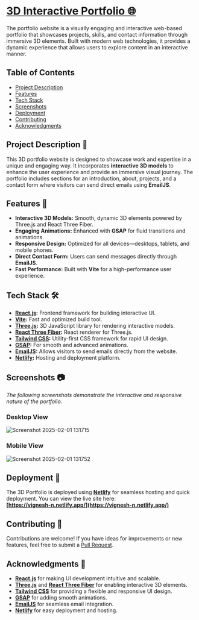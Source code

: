
# [3D Interactive Portfolio 🌐](https://vignesh-n.netlify.app/)


The portfolio website is a visually engaging and interactive web-based portfolio that showcases projects, skills, and contact information through immersive 3D elements. Built with modern web technologies, it provides a dynamic experience that allows users to explore content in an interactive manner.

## Table of Contents

- [Project Description](#project-description-)
- [Features](#features-)
- [Tech Stack](#tech-stack-%EF%B8%8F)
- [Screenshots](#screenshots-)
- [Deployment](#deployment-)
- [Contributing](#contributing-)
- [Acknowledgments](#acknowledgments-)

## Project Description 📝

This 3D portfolio website is designed to showcase work and expertise in a unique and engaging way. It incorporates **interactive 3D models** to enhance the user experience and provide an immersive visual journey. The portfolio includes sections for an introduction, about, projects, and a contact form where visitors can send direct emails using **EmailJS**.

## Features 🌟

- **Interactive 3D Models:** Smooth, dynamic 3D elements powered by Three.js and React Three Fiber.
- **Engaging Animations:** Enhanced with **GSAP** for fluid transitions and animations.
- **Responsive Design:** Optimized for all devices—desktops, tablets, and mobile phones.
- **Direct Contact Form:** Users can send messages directly through **EmailJS**.
- **Fast Performance:** Built with **Vite** for a high-performance user experience.

## Tech Stack 🛠️

- **[React.js](https://reactjs.org/):** Frontend framework for building interactive UI.
- **[Vite](https://vitejs.dev/):** Fast and optimized build tool.
- **[Three.js](https://threejs.org/):** 3D JavaScript library for rendering interactive models.
- **[React Three Fiber](https://github.com/pmndrs/react-three-fiber):** React renderer for Three.js.
- **[Tailwind CSS](https://tailwindcss.com/):** Utility-first CSS framework for rapid UI design.
- **[GSAP](https://greensock.com/gsap/):** For smooth and advanced animations.
- **[EmailJS](https://www.emailjs.com/):** Allows visitors to send emails directly from the website.
- **[Netlify](https://www.netlify.com/):** Hosting and deployment platform.

## Screenshots 📷

*The following screenshots demonstrate the interactive and responsive nature of the portfolio.*

### Desktop View
![Screenshot 2025-02-01 131715](https://github.com/user-attachments/assets/a86259d3-c0a7-4984-a467-4fcd15736933)


### Mobile View
![Screenshot 2025-02-01 131752](https://github.com/user-attachments/assets/9d2150eb-c390-4baa-ba8a-844aa91031f4)


## Deployment 🚀

The 3D Portfolio is deployed using **[Netlify](https://www.netlify.com/)** for seamless hosting and quick deployment. You can view the live site here:  
**[https://vignesh-n.netlify.app/](https://vignesh-n.netlify.app/)**

## Contributing 🤝

Contributions are welcome! If you have ideas for improvements or new features, feel free to submit a [Pull Request](https://github.com/Vignesh6236/portfolio/pulls).

## Acknowledgments 🙏

- **[React.js](https://reactjs.org/)** for making UI development intuitive and scalable.
- **[Three.js](https://threejs.org/)** and **[React Three Fiber](https://github.com/pmndrs/react-three-fiber/)** for enabling interactive 3D elements.
- **[Tailwind CSS](https://tailwindcss.com/)** for providing a flexible and responsive UI design.
- **[GSAP](https://greensock.com/gsap/)** for adding smooth animations.
- **[EmailJS](https://www.emailjs.com/)** for seamless email integration.
- **[Netlify](https://www.netlify.com/)** for easy deployment and hosting.


